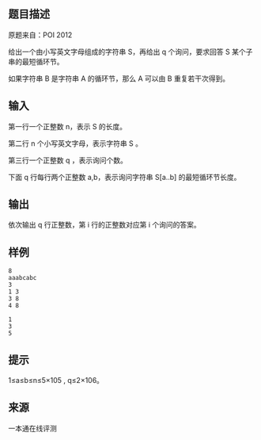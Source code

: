 ## 题目描述

原题来自：POI 2012

给出一个由小写英文字母组成的字符串 S，再给出 q 个询问，要求回答 S 某个子串的最短循环节。

如果字符串 B 是字符串 A 的循环节，那么 A 可以由 B 重复若干次得到。

## 输入

第一行一个正整数 n，表示 S 的长度。

第二行 n 个小写英文字母，表示字符串 S 。

第三行一个正整数 q ，表示询问个数。

下面 q 行每行两个正整数 a,b，表示询问字符串 S\[a..b\] 的最短循环节长度。

## 输出

依次输出 q 行正整数，第 i 行的正整数对应第 i 个询问的答案。

## 样例

```input1
8
aaabcabc
3
1 3
3 8
4 8
```

```output1
1
3
5
```

## 提示

1≤a≤b≤n≤5×10​5​​ , q≤2×106。


 ## 来源

 一本通在线评测 